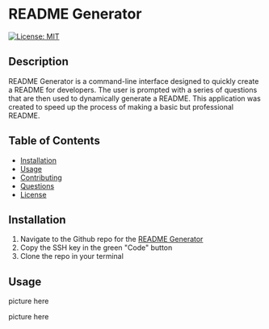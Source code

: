 # README Generator 

[![License: MIT](https://img.shields.io/badge/License-MIT-yellow.svg)](https://opensource.org/licenses/MIT)

## Description

README Generator is a command-line interface designed to quickly create a README for developers. The user is prompted with a series of questions that are then used to dynamically generate a README. This application was created to speed up the process of making a basic but professional README. 

## Table of Contents

* [Installation](#Installation)
* [Usage](#Usage)
* [Contributing](#Contributing)
* [Questions](#Questions)
* [License](#License)

## Installation

1. Navigate to the Github repo for the [README Generator](https://github.com/mollymccollumwx/professional-readme-generator)
2. Copy the SSH key in the green "Code" button
3. Clone the repo in your terminal

## Usage

picture here

picture here
